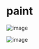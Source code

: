 # paint
![image](https://user-images.githubusercontent.com/100313500/178980976-c67da858-aa5f-4f68-a6fd-ee927ab18787.png)

![image](https://user-images.githubusercontent.com/100313500/178981389-2ed22a23-bb7c-4236-ae1b-1054462a52e8.png)

